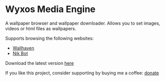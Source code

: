 # Wyxos Media Engine
A wallpaper browser and wallpaper downloader. Allows you to set images, videos or html files as wallpapers.

Supports browsing the following websites:
- [Wallhaven](https://wallhaven.cc)
- [Nik Bot](https://nik.bot.nu)

Download the latest version [here](https://github.com/wyxos/media-engine-release/releases)

If you like this project, consider supporting by buying me a coffee: [donate](https://paypal.me/jjaulimsing?country.x=MU&locale.x=en_US)
